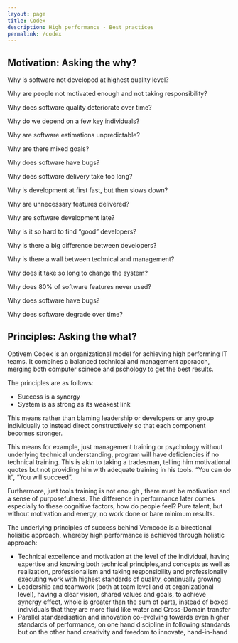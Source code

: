 ```yaml
---
layout: page
title: Codex
description: High performance - Best practices
permalink: /codex
---
```


<h2>Motivation: Asking the why?</h2>

Why is software not developed at highest quality level?

Why are people not motivated enough and not taking responsibility?

Why does software quality deteriorate over time?

Why do we depend on a few key individuals?

Why are software estimations unpredictable?

Why are there mixed goals?

Why does software have bugs?

Why does software delivery take too long?

Why is development at first fast, but then slows down?

Why are unnecessary features delivered?

Why are software development late?

Why is it so hard to find “good” developers?

Why is there a big difference between developers?

Why is there a wall between technical and management?

Why does it take so long to change the system?

Why does 80% of software features never used?

Why does software have bugs?

Why does software degrade over time?


<h2>Principles: Asking the what?</h2>


Optivem Codex is an organizational model for achieving high performing IT teams. It combines a balanced technical and management appraoch, merging both computer scinece and pschology to get the best results.

The principles are as follows:
* Success is a synergy
* System is as strong as its weakest link

This means rather than blaming leadership or developers or any group individually to instead direct constructively  so that each component becomes stronger.

This means for example, just management training or psychology without underlying technical understanding, program will have deficiencies if no technical training. This is akin to taking a tradesman, telling him motivational quotes but not providing him with adequate training in his tools. “You can do it”, “You will succeed”.

Furthermore, just tools training is not enough , there must be motivation and a sense of purposefulness. The difference in performance later comes especially to these cognitive factors, how do people feel? Pure talent, but without motivation and energy, no work done or bare minimum results.


The underlying principles of success behind Vemcode is a birectional holisitic approach, whereby high performance is achieved through holistic approach:
* Technical excellence and motivation at the level of the individual, having expertise and knowing both technical principles,and concepts as well as realization, professionalism and taking responsibility and professionally executing work with highest standards of quality, continually growing
* Leadership and teamwork (both at team level and at organizational level), having a clear vision, shared values and goals, to achieve synergy effect, whole is greater than the sum of parts, instead of boxed individuals that they are more fluid like water and Cross-Domain transfer
* Parallel standardisation and innovation co-evolving towards even higher standards of performance, on one hand discipline in following standards but on the other hand creativity and freedom to innovate, hand-in-hand



